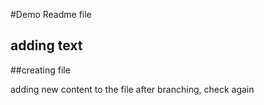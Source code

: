 #Demo Readme file

## adding text

##creating file


adding new content to the file after branching, check again
